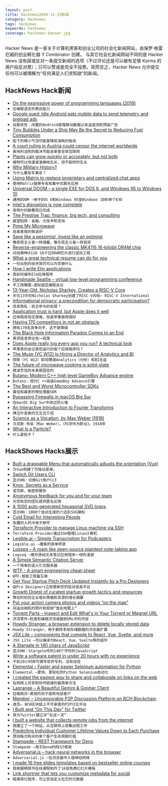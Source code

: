 ```yaml
---
layout: post
title: Hacknews2020-11-15新闻
category: Hacknews
tags: hacknews
keywords: hacknews
coverage: hacknews-banner.jpg
---
```


Hacker News 是一家关于计算机黑客和创业公司的社会化新闻网站，由保罗·格雷厄姆的创业孵化器 Y Combinator 创建。
与其它社会化新闻网站不同的是 Hacker News 没有踩或反对一条提交新闻的选项（不过评论还是可以被有足够 Karma 的用户投反对票）；只可以赞或是完全不投票。简而言之，Hacker News 允许提交任何可以被理解为“任何满足人们求知欲”的新闻。

## HackNews Hack新闻


- [On the expressive power of programming languages (2019)](https://pwlconf.org/2019/shriram-krishnamurthi/)
- `论编程语言的表达能力`
- [Google sued: Idle Android eats mobile data to send telemetry and preload ads](https://www.theregister.com/2020/11/14/google_android_data_allowance/)
- `谷歌状告：闲置的Android吞噬移动数据以发送遥测和预装广告`
- [Tiny Bubbles Under a Ship May Be the Secret to Reducing Fuel Consumption](https://www.smithsonianmag.com/innovation/tiny-bubbles-under-ship-may-be-secret-to-reducing-fuel-consumption-180976278/)
- `船下的微小气泡可能是降低油耗的秘诀`
- [A court ruling in Austria could censor the internet worldwide](https://slate.com/technology/2020/11/austria-facebook-eva-glawischnig-piesczek-censorship.html)
- `奥地利法院的裁决可能会审查全球互联网`
- [Plants can grow quickly or accurately, but not both](https://massivesci.com/notes/plant-speed-accuracy-trade-off-growth/)
- `植物可以快速或准确地生长，但不能同时生长`
- [Why Military History?](https://acoup.blog/2020/11/13/collections-why-military-history/)
- `为什么要有军事史？`
- [Using Matrix to replace proprietary and centralized chat apps](https://jae.moe/blog/2020/11/using-matrix-to-replace-proprietary-and-centralized-chat-apps/)
- `使用Matrix替换专有和集中式聊天应用`
- [Universal DOOM – a single EXE for DOS 6, and Windows 95 to Windows 10](https://github.com/nneonneo/universal-doom)
- `通用DOOM –用于DOS 6和Windows 95至Windows 10的单个EXE`
- [Intel's disruption is now complete](https://jamesallworth.medium.com/intels-disruption-is-now-complete-d4fa771f0f2c)
- `英特尔的颠覆现已完成`
- [The Prestige Trap: finance, big tech, and consulting](https://wesdesilvestro.com/the-prestige-trap)
- `威望陷阱：金融，大技术和咨询`
- [Pimp My Microwave](https://github.com/dekuNukem/pimp_my_microwave/#)
- `皮条客我的微波炉`
- [Save like a pessimist, invest like an optimist](https://www.collaborativefund.com/blog/save-like-a-pessimist-invest-like-an-optimist/)
- `像悲观主义者一样储蓄，像乐观主义者一样投资`
- [Reverse-engineering the classic MK4116 16-kilobit DRAM chip](http://www.righto.com/2020/11/reverse-engineering-classic-mk4116-16.html)
- `对经典MK4116 16千位DRAM芯片进行逆向工程`
- [What a great technical resume can do for you](https://www.meetleet.com/blog/what-a-great-technical-resume-can-do-for-you)
- `一份出色的技术简历可以为您做什么`
- [How I write Elm applications](https://jezenthomas.com/how-i-write-elm-applications/)
- `我如何编写Elm应用程序`
- [Handmade Seattle – virtual low-level programming conference](https://www.handmade-seattle.com/)
- `手工西雅图–虚拟底层编程会议`
- [13-Year-Old, Nicholas Sharkey, Creates a RISC-V Core](https://riscv.org/blog/2020/11/13-year-old-nicholas-sharkey-creates-a-risc-v-core/)
- `年仅13岁的Nicholas Sharkey创建了RISC-V内核– RISC-V International`
- [Informational privacy: a precondition for democratic participation?](https://blogs.lse.ac.uk/businessreview/2019/12/13/informational-privacy-a-precondition-for-democratic-participation/)
- `信息隐私：民主参与的前提？`
- [Application trust is hard, but Apple does it well](https://www.security-embedded.com/blog/2020/11/14/application-trust-is-hard-but-apple-does-it-well)
- `应用程序信任很难，但是苹果做得很好`
- [Having 170 competitors in not an obstacle](https://pingr.io/blog/having-170-competitors-is-not-an-obstacle/)
- `拥有170名竞争对手，这不是障碍`
- [The Black Hole Information Paradox Comes to an End](https://www.wired.com/story/the-black-hole-information-paradox-comes-to-an-end/)
- `黑洞信息悖论告一段落`
- [Does Apple really log every app you run? A technical look](https://blog.jacopo.io/en/post/apple-ocsp/)
- `苹果真的会记录您运行的每个应用程序吗？`
- [The Muse (YC W12) Is Hiring a Director of Analytics and BI](https://www.themuse.com/jobs/themuse/director-of-analytics-business-intelligence)
- `缪斯（YC W12）即将聘请Analytics（分析）和BI总监`
- [The future of microwave cooking is solid-state](https://www.electronicsweekly.com/news/design/the-future-of-microwave-cooking-is-solid-state-2016-01/)
- `微波烹饪的未来是固态的`
- [Butano: Modern C++ high level GameBoy Advance engine](https://github.com/GValiente/butano#butano)
- `Butano：现代C ++高级GameBoy Advance引擎`
- [The Best and Worst Microcontroller SDKs](https://interrupt.memfault.com/blog/the-best-and-worst-mcu-sdks)
- `最佳和最差的微处理器SDK`
- [Bypassing Firewalls in macOS Big Sur](https://twitter.com/patrickwardle/status/1327726496203476992)
- `在macOS Big Sur中绕过防火墙`
- [An Interactive Introduction to Fourier Transforms](http://www.jezzamon.com/fourier/index.html)
- `傅立叶变换的交互式介绍`
- [Science as a Vocation, by Max Weber (1918)](http://fs2.american.edu/dfagel/www/Class%20Readings/Weber/Science_as_a_Vocation.html)
- `马克斯·韦伯（Max Weber），《科学作为职业》，1918年`
- [What Is a Particle?](https://www.quantamagazine.org/what-is-a-particle-20201112)
- `什么是粒子？`


## HackShows Hacks展示

- [ Built a draggable Menu that automatically adjusts the orientation (Vue)](https://github.com/prabhuignoto/vue-float-menu)
- `为Vue构建了可拖动菜单。`
- [ Switch Git Users CLI](https://github.com/geongeorge/Git-User-Switch)
- `显示HN：切换Git用户CLI`
- [ Knox, Secrets as a Service](https://knox-app.com/)
- `诺克斯，秘密即服务`
- [ Anonymous feedback for you and for your team](https://feedfeedback.com/)
- `为您和您的团队提供匿名反馈`
- [ A 1000 auto-generated hexagonal SVG logos](https://dosycorp.gitlab.io/dosylogo/?v923418754891239875624v1)
- `显示HN：1000个自动生成的六边形SVG徽标`
- [ Cold Email for Interesting People](https://philipkiely.com/cefip/)
- `有趣的人的冷电子邮件`
- [ Terraform Provider to manage Linux machine via SSH](https://registry.terraform.io/providers/TelkomIndonesia/linux/latest/docs)
- `Terraform Provider通过SSH管理Linux计算机`
- [ Legible.ai – Simple Transcription for Podcasters](https://legible.ai)
- `Legible.ai –播客的简单转录`
- [ Logseq – A roam like open-source plaintext note-taking app](https://logseq.com/)
- `Logseq –像开源纯文本笔记应用程序一样的漫游`
- [ A Simple Semantic Citation Server](https://doi2ht.ml/)
- `一个简单的语义引文服务器`
- [ WTF - A smart engineering cheat-sheet](https://whatsthatformula.com/)
- `WTF-智能工程备忘单`
- [ Get Your Startup Pitch Deck Updated Instantly by a Pro Designers](https://leave.design)
- `由Pro Designers立即更新您的启动音高平台`
- [ Growth Digest of curated startup growth tactics and resources](https://growthdigest.substack.com)
- `策划的初创企业增长策略和资源的增长摘要`
- [ Put your action camera photos and videos “on the map”](https://www.trekview.org/blog/2020/map-the-paths-desktop-uploader/)
- `将运动相机的照片和视频“放在地图上”`
- [ Torrent Parts – Inspect and Edit What's in Your Torrent or Magnet URL](https://torrent.parts/)
- `洪流零件–检查和编辑洪流或磁铁URL中的内容`
- [ Howdy Stranger, a browser extension to delete locally stored data](https://www.damninteresting.com/software/howdy-stranger/)
- `Howdy Stranger，用于删除本地存储数据的浏览器扩展`
- [ JSX Lite – components that compile to React, Vue, Svelte, and more](https://github.com/builderio/jsx-lite)
- `JSX Lite –可以编译为React，Vue，Svelte等的组件`
- [ A Stargate in 140 chars of JavaScript](https://www.dwitter.net/d/20584)
- `显示HN：Stargate中的140个字符的JavaScript`
- [ Write a software patent in under 20 hours with no experience](https://zerotopatent.teachable.com/p/how-to-write-a-software-patent-in-under-20-hours-with-0-experience)
- `不到20小时即可撰写软件专利，没有经验`
- [ Elemental – Faster and easier Selenium automation for Python](https://github.com/red-and-black/elemental)
- `Elemental –更快，更轻松的Python Selenium自动化`
- [ I created the easiest way to share and collaborate on links on the web](http://seelink.app)
- `在网络上共享和协作链接的最简单方法`
- [ Lagrange – A Beautiful Gemini & Gopher Client](https://gmi.skyjake.fi/lagrange/)
- `拉格朗日–美丽的双子座和地鼠客户`
- [ Member – Uncensorable P2P Discussion Platform on BCH Blockchain](https://github.com/memberapp/server)
- `成员– BCH区块链上不可审查的P2P讨论平台`
- [ I Built and “On This Day” for Twitter](https://shkspr.mobi/blog/2020/11/introducing-on-this-day-in-twistory/)
- `我为Twitter建立并“在这一天”`
- [ I built a website that collects remote jobs from the internet](https://remoted.xyz)
- `我建立了一个网站，从互联网上收集远程工作`
- [ Predicting Individual Customer Lifetime Values Down to Each Purchase](https://www.revenueforesight.com/)
- `预测每次购买的单个客户生命周期价值`
- [ Stampede – REST Framework for Deno](https://github.com/bashovski/stampede)
- `Stampede –用于Deno的REST框架`
- [ Adversarial.js – hack neural networks in the browser](https://kennysong.github.io/adversarial.js)
- `Adversarial.js –在浏览器中入侵神经网络`
- [ I made 16 free slides templates based on bestseller online courses](https://slideslist.com/about)
- `我根据畅销书在线课程制作了16张免费幻灯片模板`
- [ Link shortner that lets you customize metadata for social](https://chota.link/)
- `链接简化程序，可让您自定义社交的元数据`

